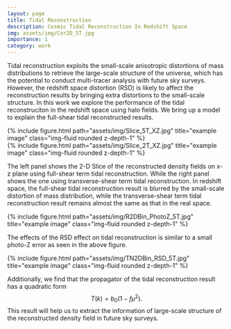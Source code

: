 ```yaml
---
layout: page
title: Tidal Reconstruction
description: Cosmic Tidal Reconstruction In Redshift Space
img: assets/img/Cor2D_5T.jpg
importance: 1
category: work
---
```


Tidal reconstruction exploits the small-scale anisotropic distortions of mass distributions to retrieve the large-scale structure of the universe, which has the potential to conduct multi-tracer analysis with future sky surveys. However, the redshift space distortion (RSD) is likely to affect the reconstruction results by bringing extra distortions to the small-scale structure. In this work we explore the performance of the tidal reconstruciton in the redshift space using halo fields. We bring up a model to explain the full-shear tidal reconstructed results.

<div class="row">
    <div class="col-sm mt-3 mt-md-0">
        {% include figure.html path="assets/img/Slice_5T_XZ.jpg" title="example image" class="img-fluid rounded z-depth-1" %}
    </div>
    <div class="col-sm mt-3 mt-md-0">
        {% include figure.html path="assets/img/Slice_2T_XZ.jpg" title="example image" class="img-fluid rounded z-depth-1" %}
    </div>
</div>

 The left panel shows the 2-D Slice of the reconstructed density fields on x-z plane using full-shear term tidal reconstruction. While the right panel shows the one using transverse-shear term tidal reconstruction. In redshift space, the full-shear tidal reconstruction result is blurred by the small-scale distortion of mass distribution, while the transverse-shear term tidal reconstruction result remains almost the same as that in the real space. 

<div class="row">
    <div class="col-sm mt-3 mt-md-0">
        {% include figure.html path="assets/img/R2DBin_PhotoZ_5T.jpg" title="example image" class="img-fluid rounded z-depth-1" %}
    </div>
</div>

The effects of the RSD effect on tidal reconstruction is similar to a small photo-Z error as seen in the above figure.

<div class="row">
    <div class="col-sm mt-3 mt-md-0">
        {% include figure.html path="assets/img/TN2DBin_RSD_5T.jpg" title="example image" class="img-fluid rounded z-depth-1" %}
    </div>
</div>

Additionally, we find that the propagator of the tidal reconstruction result has a quadratic form
$$
    T(k) = b_0(1 - f\mu^2).
$$
This result will help us to extract the information of large-scale structure of the reconstructed density field in future sky surveys.